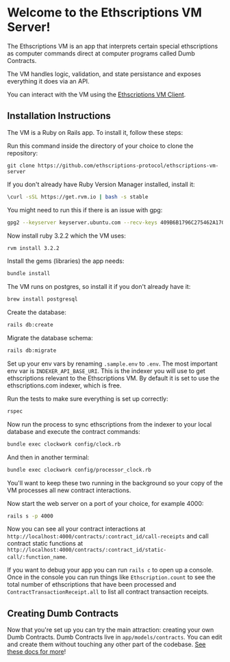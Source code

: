 # Welcome to the Ethscriptions VM Server!

The Ethscriptions VM is an app that interprets certain special ethscriptions as computer commands direct at computer programs called Dumb Contracts.

The VM handles logic, validation, and state persistance and exposes everything it does via an API.

You can interact with the VM using the [Ethscriptions VM Client](https://github.com/ethscriptions-protocol/ethscriptions-vm-client).

## Installation Instructions

The VM is a Ruby on Rails app. To install it, follow these steps:

Run this command inside the directory of your choice to clone the repository:

```!bash
git clone https://github.com/ethscriptions-protocol/ethscriptions-vm-server
```

If you don't already have Ruby Version Manager installed, install it:

```bash
\curl -sSL https://get.rvm.io | bash -s stable
```

You might need to run this if there is an issue with gpg:

```bash
gpg2 --keyserver keyserver.ubuntu.com --recv-keys 409B6B1796C275462A1703113804BB82D39DC0E3 7D2BAF1CF37B13E2069D6956105BD0E739499BDB
```

Now install ruby 3.2.2 which the VM uses:

```bash
rvm install 3.2.2
```

Install the gems (libraries) the app needs:

```bash
bundle install
```

The VM runs on postgres, so install it if you don't already have it:

```bash
brew install postgresql
```

Create the database:

```bash
rails db:create
```

Migrate the database schema:

```bash
rails db:migrate
```

Set up your env vars by renaming `.sample.env` to `.env`. The most important env var is `INDEXER_API_BASE_URI`. This is the indexer you will use to get ethscriptions relevant to the Ethscriptions VM. By default it is set to use the ethscriptions.com indexer, which is free.

Run the tests to make sure everything is set up correctly:

```bash
rspec
```

Now run the process to sync ethscriptions from the indexer to your local database and execute the contract commands:

```bash
bundle exec clockwork config/clock.rb
```

And then in another terminal:

```bash
bundle exec clockwork config/processor_clock.rb
```

You'll want to keep these two running in the background so your copy of the VM processes all new contract interactions.

Now start the web server on a port of your choice, for example 4000:

```bash
rails s -p 4000
```

Now you can see all your contract interactions at `http://localhost:4000/contracts/:contract_id/call-receipts` and call contract static functions at `http://localhost:4000/contracts/:contract_id/static-call/:function_name`.

If you want to debug your app you can run `rails c` to open up a console. Once in the console you can run things like `Ethscription.count` to see the total number of ethscriptions that have been processed and `ContractTransactionReceipt.all` to list all contract transaction receipts.

## Creating Dumb Contracts

Now that you're set up you can try the main attraction: creating your own Dumb Contracts. Dumb Contracts live in `app/models/contracts`. You can edit and create them without touching any other part of the codebase. [See these docs for more](https://docs.ethscriptions.com/v/ethscriptions-vm/getting-started/welcome-to-ethscriptions-vm)!




